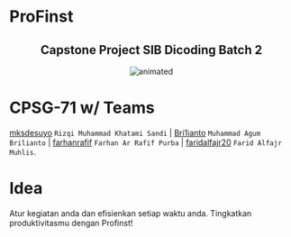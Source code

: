 # ProFinst

<div align="center">
  <h2>Capstone Project SIB Dicoding Batch 2</h2>
  <img src="https://c.tenor.com/r0XX66UqsxoAAAAC/welcome-anime.gif" alt="animated"/>
</div>

# CPSG-71 w/ Teams
[mksdesuyo](https://github.com/mksdesuyo) `Rizqi Muhammad Khatami Sandi` | [Bri1ianto](https://github.com/Bri1ianto) `Muhammad Agum Brilianto` | [farhanrafif](https://github.com/farhanrafif) `Farhan Ar Rafif Purba` | [faridalfajr20](https://github.com/faridalfajr20) `Farid Alfajr Muhlis`.

# Idea
Atur kegiatan anda dan efisienkan setiap waktu anda. Tingkatkan produktivitasmu dengan Profinst!
